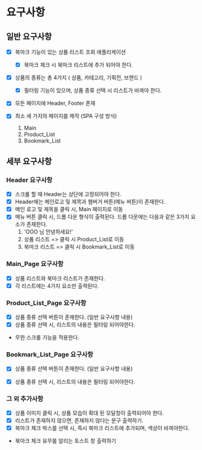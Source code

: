# 요구사항

## 일반 요구사항

- [x] 북마크 기능이 있는 상품 리스트 조회 애플리케이션
    - [x] 북마크 체크 시 북마크 리스트에 추가 되어야 한다.

- [x] 상품의 종류는 총 4가지 ( 상품, 카테고리, 기획전, 브랜드 )
    - [x] 필터링 기능이 있으며, 상품 종류 선택 시 리스트가 바껴야 한다.

- [x] 모든 페이지에 Header, Footer 존재

- [x] 최소 세 가지의 페이지를 제작 (SPA 구성 방식)
    1. Main
    2. Product_List
    3. Bookmark_List


## 세부 요구사항

### Header 요구사항

- [x] 스크롤 할 때 Header는 상단에 고정되어야 한다.
- [x] Header에는 메인로고 및 제목과 햄버거 버튼(메뉴 버튼)이 존재한다.
- [x] 메인 로고 및 제목을 클릭 시, Main 페이지로 이동
- [x] 메뉴 버튼 클릭 시, 드롭 다운 형식이 출력된다. 드롭 다운에는 다음과 같은 3가지 요소가 존재한다.
    1. 'OOO 님 안녕하세요!'
    2. 상품 리스트 => 클릭 시 Product_List로 이동
    3. 북마크 리스트 => 클릭 시 Bookmark_List로 이동

### Main_Page 요구사항

- [x] 상품 리스트와 북마크 리스트가 존재한다.
- [x] 각 리스트에는 4가지 요소만 출력된다.

### Product_List_Page 요구사항

- [x] 상품 종류 선택 버튼이 존재한다. (일반 요구사항 내용)
- [x] 상품 종류 선택 시, 리스트의 내용은 필터링 되어야한다.
- 무한 스크롤 기능을 적용한다.

### Bookmark_List_Page 요구사항

- [x] 상품 종류 선택 버튼이 존재한다. (일반 요구사항 내용)
- [x] 상품 종류 선택 시, 리스트의 내용은 필터링 되어야한다.


### 그 외 추가사항

- [x] 상품 이미지 클릭 시, 상품 모습이 확대 된 모달창이 출력되어야 한다.
- [x] 리스트가 존재하지 않으면, 존재하지 않다는 문구 출력하기.
- [x] 북마크 체크 박스를 선택 시, 즉시 북마크 리스트에 추가되며, 색상이 바껴야한다.
- 북마크 체크 유무를 알리는 토스트 창 출력하기
